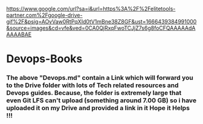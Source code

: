 <a> https://www.google.com/url?sa=i&url=https%3A%2F%2Felitetools-partner.com%2Fgoogle-drive-gif%2F&psig=AOvVaw0RtPqXId0tV1mBne38Z8GF&ust=1666439384991000&source=images&cd=vfe&ved=0CA0QjRxqFwoTCJjZ7s6g8foCFQAAAAAdAAAAABAE </a>

<h1><b> Devops-Books </b></h1>
<h3>The above "Devops.md" contain a Link which will forward you to the Drive folder with lots of Tech related resources and Devops guides. Because,
the folder is extremely large that even Git LFS can't upload (something around 7.00 GB) so i have uploaded it on my Drive and provided a link in it 
Hope it Helps !!!
</h3>
